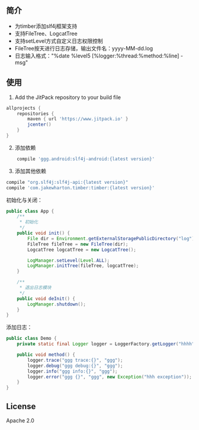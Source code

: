 
简介
-----

- 为timber添加slf4j框架支持
- 支持FileTree、LogcatTree
- 支持setLevel方式自定义日志权限控制
- FileTree按天进行日志存储，输出文件名：yyyy-MM-dd.log
- 日志输入格式："%date %level5 [%logger:%thread:%method:%line] - msg"

使用
-----
1. Add the JitPack repository to your build file  
```groovy
allprojects {
	repositories {
		maven { url 'https://www.jitpack.io' }
		jcenter()
	}
}
```
2. 添加依赖  
```groovy
    compile 'ggg.android:slf4j-android:{latest version}'
```

3. 添加其他依赖  
```groovy
compile "org.slf4j:slf4j-api:{latest version}"
compile 'com.jakewharton.timber:timber:{latest version}'
```

初始化与关闭：  
```java
public class App {
    /**
     * 初始化
     */
    public void init() {
        File dir = Environment.getExternalStoragePublicDirectory("log");
        FileTree fileTree = new FileTree(dir);
        LogcatTree logcatTree = new LogcatTree();

        LogManager.setLevel(Level.ALL);
        LogManager.initTree(fileTree, logcatTree);
    }

    /**
     * 退出日志模块
     */
    public void deInit() {
        LogManager.shutdown();
    }
}
```

添加日志：  
```java
public class Demo {
    private static final Logger logger = LoggerFactory.getLogger("hhhh");

    public void method() {
        logger.trace("ggg trace:{}", "ggg");
        logger.debug("ggg debug:{}", "ggg");
        logger.info("ggg info:{}", "ggg");
        logger.error("ggg {}", "ggg", new Exception("hhh exception"));
    }
}
```

License
---
Apache 2.0

